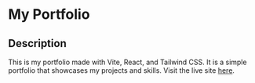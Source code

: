 # My Portfolio

## Description

This is my portfolio made with Vite, React, and Tailwind CSS. It is a simple portfolio that showcases my projects and skills. Visit the live site [here](https://felixnagy.netlify.app/).
